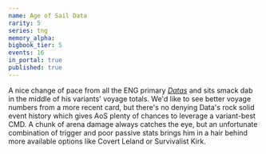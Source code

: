 ```yaml
---
name: Age of Sail Data
rarity: 5
series: tng
memory_alpha:
bigbook_tier: 5
events: 16
in_portal: true
published: true
---
```


A nice change of pace from all the ENG primary [_Datas_](https://www.youtube.com/watch?v=M1tHYx_sr6o) and sits smack dab in the middle of his variants' voyage totals. We'd like to see better voyage numbers from a more recent card, but there's no denying Data's rock solid event history which gives AoS plenty of chances to leverage a variant-best CMD. A chunk of arena damage always catches the eye, but an unfortunate combination of trigger and poor passive stats brings him in a hair behind more available options like Covert Leland or Survivalist Kirk.
